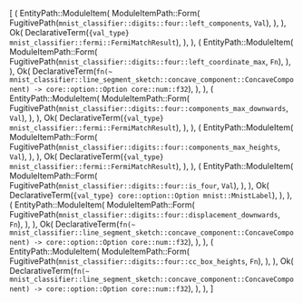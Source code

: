 [
    (
        EntityPath::ModuleItem(
            ModuleItemPath::Form(
                FugitivePath(`mnist_classifier::digits::four::left_components`, `Val`),
            ),
        ),
        Ok(
            DeclarativeTerm(`{val_type} mnist_classifier::fermi::FermiMatchResult`),
        ),
    ),
    (
        EntityPath::ModuleItem(
            ModuleItemPath::Form(
                FugitivePath(`mnist_classifier::digits::four::left_coordinate_max`, `Fn`),
            ),
        ),
        Ok(
            DeclarativeTerm(`fn(~ mnist_classifier::line_segment_sketch::concave_component::ConcaveComponent) -> core::option::Option core::num::f32`),
        ),
    ),
    (
        EntityPath::ModuleItem(
            ModuleItemPath::Form(
                FugitivePath(`mnist_classifier::digits::four::components_max_downwards`, `Val`),
            ),
        ),
        Ok(
            DeclarativeTerm(`{val_type} mnist_classifier::fermi::FermiMatchResult`),
        ),
    ),
    (
        EntityPath::ModuleItem(
            ModuleItemPath::Form(
                FugitivePath(`mnist_classifier::digits::four::components_max_heights`, `Val`),
            ),
        ),
        Ok(
            DeclarativeTerm(`{val_type} mnist_classifier::fermi::FermiMatchResult`),
        ),
    ),
    (
        EntityPath::ModuleItem(
            ModuleItemPath::Form(
                FugitivePath(`mnist_classifier::digits::four::is_four`, `Val`),
            ),
        ),
        Ok(
            DeclarativeTerm(`{val_type} core::option::Option mnist::MnistLabel`),
        ),
    ),
    (
        EntityPath::ModuleItem(
            ModuleItemPath::Form(
                FugitivePath(`mnist_classifier::digits::four::displacement_downwards`, `Fn`),
            ),
        ),
        Ok(
            DeclarativeTerm(`fn(~ mnist_classifier::line_segment_sketch::concave_component::ConcaveComponent) -> core::option::Option core::num::f32`),
        ),
    ),
    (
        EntityPath::ModuleItem(
            ModuleItemPath::Form(
                FugitivePath(`mnist_classifier::digits::four::cc_box_heights`, `Fn`),
            ),
        ),
        Ok(
            DeclarativeTerm(`fn(~ mnist_classifier::line_segment_sketch::concave_component::ConcaveComponent) -> core::option::Option core::num::f32`),
        ),
    ),
]